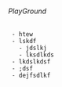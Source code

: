 ###### PlayGround

` - htew`\
` - lskdf`\
`   - jdslkj`\
`   - lksdlkds`\
` - lkdslkdsf`\
` - ;dsf`\
` - dejfsdlkf`
